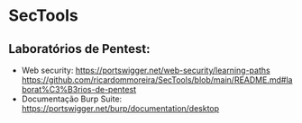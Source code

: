 # SecTools
## Laboratórios de Pentest:
- Web security: https://portswigger.net/web-security/learning-paths
  https://github.com/ricardommoreira/SecTools/blob/main/README.md#laborat%C3%B3rios-de-pentest
- Documentação Burp Suite: https://portswigger.net/burp/documentation/desktop
